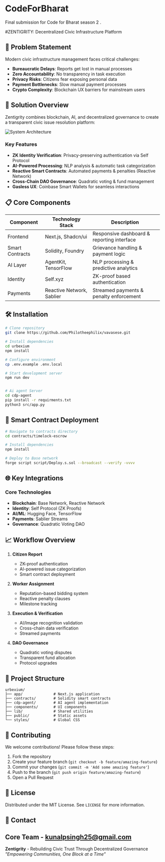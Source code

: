 # CodeForBharat
Final submission for Code for Bharat season 2 .

#ZENTIGRITY: Decentralized Civic Infrastructure Platform

## 🌟 Problem Statement

Modern civic infrastructure management faces critical challenges:
- **Bureaucratic Delays**: Reports get lost in manual processes
- **Zero Accountability**: No transparency in task execution
- **Privacy Risks**: Citizens fear exposing personal data
- **Payment Bottlenecks**: Slow manual payment processes
- **Crypto Complexity**: Blockchain UX barriers for mainstream users

## 🚀 Solution Overview

Zentigrity combines blockchain, AI, and decentralized governance to create a transparent civic issue resolution platform:

![System Architecture](public/landing_image.png)

### Key Features
- **ZK Identity Verification**: Privacy-preserving authentication via Self Protocol
- **AI-Powered Processing**: NLP analysis & automatic task categorization
- **Reactive Smart Contracts**: Automated payments & penalties (Reactive Network)
- **Cross-Chain DAO Governance**: Quadratic voting & fund management
- **Gasless UX**: Coinbase Smart Wallets for seamless interactions

## 📋 Core Components

| Component | Technology Stack | Description |
|-----------|------------------|-------------|
| Frontend  | Next.js, Shadcn/ui | Responsive dashboard & reporting interface |
| Smart Contracts | Solidity, Foundry | Grievance handling & payment logic |
| AI Layer  | AgentKit, TensorFlow | NLP processing & predictive analytics |
| Identity  | Self.xyz | ZK-proof based authentication |
| Payments  | Reactive Network, Sablier | Streamed payments & penalty enforcement |

## 🛠️ Installation

```bash
# Clone repository
git clone https://github.com/Philotheephilix/vavasese.git

# Install dependencies
cd urbexium
npm install

# Configure environment
cp .env.example .env.local

# Start development server
npm run dev


# Ai agent Server
cd cdp-agent
pip install -r requirments.txt
python3 src/app.py

```
## 📜 Smart Contract Deployment

```bash
# Navigate to contracts directory
cd contracts/timelock-escrow

# Install dependencies
npm install

# Deploy to Base network
forge script script/Deploy.s.sol --broadcast --verify -vvvv
```

## 🌐 Key Integrations

### Core Technologies
- **Blockchain**: Base Network, Reactive Network
- **Identity**: Self Protocol (ZK Proofs)
- **AI/ML**: Hugging Face, TensorFlow
- **Payments**: Sablier Streams
- **Governance**: Quadratic Voting DAO

## 📈 Workflow Overview

1. **Citizen Report**
   - ZK-proof authentication
   - AI-powered issue categorization
   - Smart contract deployment

2. **Worker Assignment**
   - Reputation-based bidding system
   - Reactive penalty clauses
   - Milestone tracking

3. **Execution & Verification**
   - AI/Image recognition validation
   - Cross-chain data verification
   - Streamed payments

4. **DAO Governance**
   - Quadratic voting disputes
   - Transparent fund allocation
   - Protocol upgrades

## 📂 Project Structure

```
urbexium/
├── app/              # Next.js application
├── contracts/        # Solidity smart contracts
├── cdp-agent/        # AI agent implementation
├── components/       # UI components
├── lib/              # Shared utilities
├── public/           # Static assets
└── styles/           # Global CSS
```

## 🤝 Contributing

We welcome contributions! Please follow these steps:
1. Fork the repository
2. Create your feature branch (`git checkout -b feature/amazing-feature`)
3. Commit your changes (`git commit -m 'Add some amazing feature'`)
4. Push to the branch (`git push origin feature/amazing-feature`)
5. Open a Pull Request

## 📄 License

Distributed under the MIT License. See `LICENSE` for more information.

## 📧 Contact

Core Team - kunalpsingh25@gmail.com
---

**Zentigrity** - Rebuilding Civic Trust Through Decentralized Governance  
*"Empowering Communities, One Block at a Time"*
